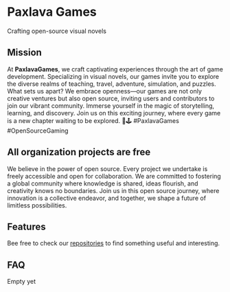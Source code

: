 # Paxlava Games

Crafting open-source visual novels

## Mission

At **PaxlavaGames**, we craft captivating experiences through the art of game development. 
Specializing in visual novels, our games invite you to explore the diverse realms of teaching,
travel, adventure, simulation, and puzzles. 
What sets us apart? We embrace openness—our games are not only creative ventures but also open source, 
inviting users and contributors to join our vibrant community. Immerse yourself in the magic of storytelling, 
learning, and discovery. Join us on this exciting journey, where every game is a new chapter waiting to be explored.
🌟🕹️ #PaxlavaGames #OpenSourceGaming

## All organization projects are free

We believe in the power of open source. Every project we undertake is freely accessible and open for collaboration. 
We are committed to fostering a global community where knowledge is shared, ideas flourish, and creativity knows no boundaries. 
Join us in this open source journey, where innovation is a collective endeavor, and together, we shape a future of limitless 
possibilities.

## Features

Bee free to check our [repositories](https://github.com/orgs/PaxlavaGames/repositories) to find something useful 
and interesting.

## FAQ

Empty yet

